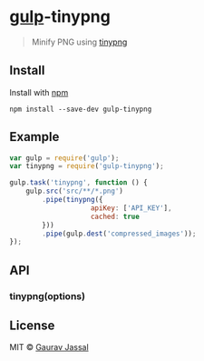 # [gulp](https://github.com/creative/gulp-tinypng)-tinypng

> Minify PNG  using [tinypng](https://tinypng.com/)



## Install

Install with [npm](https://npmjs.org/package/gulp-tinypng)

```
npm install --save-dev gulp-tinypng
```


## Example

```js
var gulp = require('gulp');
var tinypng = require('gulp-tinypng');

gulp.task('tinypng', function () {
	gulp.src('src/**/*.png')
		.pipe(tinypng({
					apiKey: ['API_KEY'],
					cached: true
		}))
		.pipe(gulp.dest('compressed_images'));
});
```


## API

### tinypng(options)


## License

MIT © [Gaurav Jassal](http://gaurav.jassal.me)
